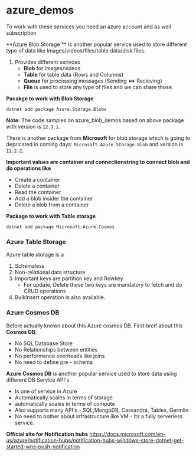 # azure_demos

To work with these services you need an azure account and as well subscription

**Azure Blob Storage ** is another popular service used to store different type of data like Images/videos/files/table data/disk files.
1. Provides different serivces 
    - **Blob** for Images/videos
    - **Table** for table data (Rows and Columns)
    - **Queue** for processing messages (Sending <=> Recieving)
    - **File** is used to store any type of files and we can share those.

**Pacakge to work with Blob Storage**

``` dotnet add package Azure.Storage.Blobs ``` 

**Note:** The code samples on azure_blob_demos based on above package with version is ```12.9.1```.

There is another package from **Microsoft** for blob storage which is going to depricated in coming days:  ``` Microsoft.Azure.Storage.Blob ``` and version is ```11.2.2```.

**Important values are container and connectionstring to connect blob and do operations like**
 - Create a container
 - Delete a container
 - Read the container
 - Add a blob insider the container
 - Delete a blob from a container

**Package to work with Table storage**

``` dotnet add package Microsoft.Azure.Cosmos ```

### Azure Table Storage
Azure table storage is a
1. Schemaless 
2. Non-relational data structure
3. Important keys are partition key and Rowkey
   - For update, Delete these two keys are mandatory to fetch and do CRUD operations
4. BulkInsert operation is also available.

### Azure Cosmos DB
Before actually known about this Azure cosmos DB. First breif about this **Cosmos DB**,

 - No SQL Database Store
 - No Relationships between entities
 - No performance overheads like joins
 - No need to define pre - schema

**Azure Cosmos DB** is another popular service used to store data using different DB Service API's.
 
 - Is one of service in Azure
 - Automatically scales in terms of storage
 - automatically scales in terms of compute
 - Also supports many API's - SQL,MongoDB, Cassandra, Tables, Germlin
 - No need to bother about infrastructure like VM - Its a fully serverless service.

**Official site for Notification hubs**
https://docs.microsoft.com/en-us/azure/notification-hubs/notification-hubs-windows-store-dotnet-get-started-wns-push-notification
